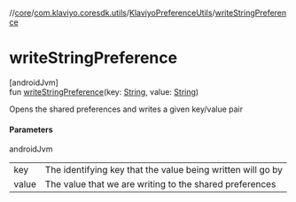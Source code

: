 //[core](../../../index.md)/[com.klaviyo.coresdk.utils](../index.md)/[KlaviyoPreferenceUtils](index.md)/[writeStringPreference](write-string-preference.md)

# writeStringPreference

[androidJvm]\
fun [writeStringPreference](write-string-preference.md)(key: [String](https://kotlinlang.org/api/latest/jvm/stdlib/kotlin/-string/index.html), value: [String](https://kotlinlang.org/api/latest/jvm/stdlib/kotlin/-string/index.html))

Opens the shared preferences and writes a given key/value pair

#### Parameters

androidJvm

| | |
|---|---|
| key | The identifying key that the value being written will go by |
| value | The value that we are writing to the shared preferences |
